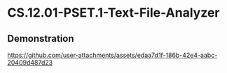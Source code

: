 # CS.12.01-PSET.1-Text-File-Analyzer

## Demonstration

https://github.com/user-attachments/assets/edaa7d1f-186b-42e4-aabc-20409d487d23

